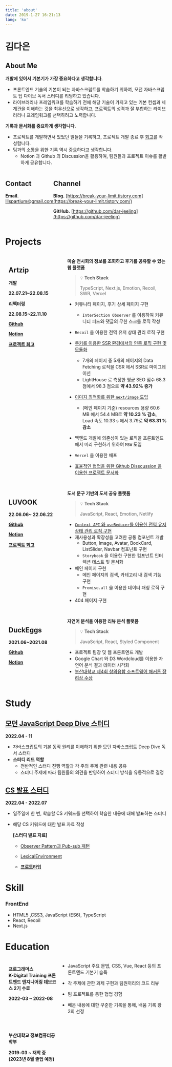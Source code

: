```yaml
---
title: 'about'
date: 2019-1-27 16:21:13
lang: 'ko'
---
```


# 김다은

## About Me

**개발에 있어서 기본기가 가장 중요하다고 생각합니다**.

- 프론트엔드 기술의 기본이 되는 자바스크립트를 학습하기 위하여, 모던 자바스크립트 딥 다이브 독서 스터디를 리딩하고 있습니다.
- 라이브러리나 프레임워크를 학습하기 전에 해당 기술이 가지고 있는 기본 컨셉과 세계관을 이해하는 것을 최우선으로 생각하고, 프로젝트의 성격과 잘 부합하는 라이브러리나 프레임워크를 선택하려고 노력합니다.

**기록과 문서화를 중요하게 생각합니다.**

- 프로젝트를 개발하면서 있었던 일들을 기록하고, 프로젝트 개발 종료 후 [회고](https://break-your-limit.tistory.com/category/%ED%9A%8C%EA%B3%A0)를 작성합니다.
- 팀과의 소통을 위한 기록 역시 중요하다고 생각합니다.
  - Notion 과 Github 의 Discussion을 활용하여, 팀원들과 프로젝트 이슈를 활발하게 공유합니다.

<div class="contact-and-channel" style="display:flex;justify-content:space-between">

<div class="contact">

## Contact

**Email.** lllspartium@gmail.com

</div>

<div class="channel">

## Channel

**Blog.** [https://break-your-limit.tistory.com](https://break-your-limit.tistory.com/)

**GitHub.** [https://github.com/dar-jeeling](https://github.com/dar-jeeling)

</div>
</div>

# Projects

<div class="project-section" style="width:100%">
  <div style="display:flex;justify-content:space-between" class="project-container">
    <div class="project-title" style=" padding:10px;width:30%">

## Artzip

**개발**

**22.07.21~22.08.15**

**리팩터링**

**22.08.15~22.11.10**

[**Github**](https://github.com/prgrms-web-devcourse/Team-BackFro-ArtZip-FE)

[**Notion**](https://www.notion.so/BackFro-ArtZip-8db56ad1304e441e8abe0b7045207852)

[**프로젝트 회고**](https://break-your-limit.tistory.com/75)

  </div>

  <div class="project-detail" style="margin-left: 30px;width:65%">

**미술 전시회의 정보를 조회하고 후기를 공유할 수 있는 웹 플랫폼**

> 💡 **Tech Stack**
>
> TypeScript, Next.js, Emotion, Recoil, SWR, Vercel

- 커뮤니티 페이지, 후기 상세 페이지 구현
  - `InterSection Observer` 를 이용하여 커뮤니티 피드와 댓글의 무한 스크롤 로직 작성
- `Recoil` 을 이용한 전역 유저 상태 관리 로직 구현
- [쿠키를 이용한 SSR 환경에서의 인증 로직 구현 및 모듈화](https://break-your-limit.tistory.com/77)
  - 7개의 페이지 중 5개의 페이지의 Data Fetching 로직을 CSR 에서 SSR로 마이그레이션
  - LightHouse 로 측정한 평균 SEO 점수 68.3 점에서 98.3 점으로 **약 43.92% 증가**
- [이미지 최적화를 위한 `next/image` 도입](https://break-your-limit.tistory.com/76)
  - (메인 페이지 기준) resources 용량 60.6 MB 에서 54.4 MB로 **약 10.23 % 감소**, Load 속도 10.33 s 에서 3.79로 **약 63.31 % 감소**
- 백엔드 개발에 의존성이 있는 로직을 프론트엔드에서 미리 구현하기 위하여 `MSW` 도입
- `Vercel` 을 이용한 배포
- [효율적인 협업을 위한 Github Disscussion 을 이용한 프로젝트 문서화](https://github.com/prgrms-web-devcourse/Team-BackFro-ArtZip-FE/discussions)

   </div>
    </div>
  </div>

  <br>

<div class="project-section" style="width:100%">
  <div style="display:flex" class="project-container">
    <div class="project-title" style=" padding:10px;width:30%">

## LUVOOK

**22.06.06~ 22.06.22**

[**Github**](https://github.com/prgrms-fe-devcourse/FEDC2_LUVOOK_Jieun)

**[Notion](https://www.notion.so/f567b7542b3d4708be7827b91c74e4b6)**

[**프로젝트 회고**](https://break-your-limit.tistory.com/55)

 </div>

  <div class="project-detail" style="margin-left: 30px;width:65%">

**도서 문구 기반의 도서 공유 플랫폼**

<aside>

> 💡 **Tech Stack**
>
> JavaScript, React, Emotion, Netlify

</aside>

- [`Context API` 와 `useReducer`를 이용한 전역 유저 상태 관리 로직 구현](https://break-your-limit.tistory.com/52)
- 재사용성과 확장성을 고려한 공통 컴포넌트 개발
  - Button, Image, Avatar, BookCard, ListSlider, Navbar 컴포넌트 구현
  - `Storybook` 을 이용한 구현한 컴포넌트 인터렉션 테스트 및 문서화
- 메인 페이지 구현
  - 메인 페이지의 검색, 카테고리 내 검색 기능 구현
  - `Promise.all` 을 이용한 데이터 패칭 로직 구현
- 404 페이지 구현

</div>
</div>
</div>

<br>

<div class="project-section" style="width:100%">
  <div style="display:flex" class="project-container">
    <div class="project-title" style=" padding:10px;width:30%">

## DuckEggs

**2021.06~2021.08**

[**Github**](https://github.com/Hackathon-DuckEggs/PNU-DuckEggs)

[**Notion**](https://www.notion.so/8-19-663785d02b5d4d3d9be230f60208c4dc)

  </div>

  <div class="project-detail" style="margin-left: 30px;width:65%">

**자연어 분석을 이용한 리뷰 분석 플랫폼**

> 💡 **Tech Stack**
>
> JavaScript, React, Styled Component

- 프로젝트 팀장 및 웹 프론트엔드 개발
- Google Chart 와 D3 Wordcloud를 이용한 자연어 분석 결과 데이터 시각화
- [부산대학교 제4회 창의융합 소프트웨어 해커톤 장려상 수상](https://pnuswedu.org/04_hackathon/previous.php)
    </div>
    </div>
  </div>

# Study

## [모던 JavaScript Deep Dive 스터디](https://www.notion.so/Deep-Dive-cb93ad0db4f941b79fc31ae6a6ff645c)

**2022.04 - 11**

- 자바스크립트의 기본 동작 원리를 이해하기 위한 모던 자바스크립트 Deep Dive 독서 스터디
- **스터디 리드 역할**
  - 전반적인 스터디 진행 역할과 각 주의 주제 관련 내용 공유
  - 스터디 주제에 따라 팀원들의 의견을 반영하여 스터디 방식을 유동적으로 결정

## [CS 발표 스터디](https://github.com/prgrms-web-devcourse/FE-CSstudy-withlia)

**2022.04 - 2022.07**

- 일주일에 한 번, 학습할 CS 키워드를 선택하여 학습한 내용에 대해 발표하는 스터디
- 해당 CS 키워드에 대한 발표 자료 작성

  **[스터디 발표 자료]**

  - [Observer Pattern과 Pub-sub 패턴](https://github.com/prgrms-web-devcourse/FE-CSstudy-withlia/blob/main/5%ED%9A%8C%EC%B0%A8/%EA%B9%80%EB%8B%A4%EC%9D%80-Observer%20Pattern%EA%B3%BC%20Pub-sub%20%ED%8C%A8%ED%84%B4.md)

  - [LexicalEnvironment](https://github.com/prgrms-web-devcourse/FE-CSstudy-withlia/blob/main/3%ED%9A%8C%EC%B0%A8/%EA%B9%80%EB%8B%A4%EC%9D%80%20-%20Lexical%20Environment/LexicalEnvironment.md)

  - [**프로토타입**](https://github.com/prgrms-web-devcourse/FE-CSstudy-withlia/blob/main/2%ED%9A%8C%EC%B0%A8/2%EC%A3%BC%EC%B0%A8-%ED%94%84%EB%A1%9C%ED%86%A0%ED%83%80%EC%9E%85_%EA%B9%80%EB%8B%A4%EC%9D%80.md)

# Skill

### FrontEnd

- HTML5 ,CSS3, JavaScript (ES6), TypeScript
- React, Recoil
- Next.js

# Education

<div class="edu-section" style="display:flex">

  <div class="edu-title" style="width:30%;padding:10px">

**프로그래머스 <br> K-Digital Training
프론트엔드 엔지니어링 데브코스 2기 수료**

**2022-03 ~ 2022-08**

  </div>

  <div class="edu-description" style="width:65%">

- JavaScript 주요 문법, CSS, Vue, React 등의 프론트엔드 기본기 습득
- 각 주제에 관한 과제 구현과 팀원끼리의 코드 리뷰
- 팀 프로젝트를 통한 협업 경험
- 배운 내용에 대한 꾸준한 기록을 통해, 배움 기록 왕 2회 선정

  </div>

</div>

<br>

<div clsas="edu-section" style="display:flex">

<div class="edu-title" style="width:30%;padding:10px">

**부산대학교 정보컴퓨터공학부**

**2019-03 ~ 재학 중 (2023년 8월 졸업 예정)**

</div>

<div class="edu-description" style="width:65%">

<div>

</div>
